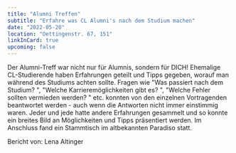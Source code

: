 ```yaml
---
title: "Alumni Treffen"
subtitle: "Erfahre was CL Alumni's nach dem Studium machen"
date: "2022-05-20"
location: "Oettingenstr. 67, 151"
linkInCard: true
upcoming: false
---
```


Der Alumni-Treff war nicht nur für Alumnis, sondern für DICH! Ehemalige CL-Studierende haben Erfahrungen geteilt und Tipps gegeben, worauf man während des Studiums achten sollte. Fragen wie "Was passiert nach dem Studium? ", "Welche Karrieremöglichkeiten gibt es? ", "Welche Fehler sollten vermieden werden? " etc. konnten von den einzelnen Vortragenden beantwortet werden - auch wenn die Antworten nicht immer einstimmig waren. Jeder und jede hatte andere Erfahrungen gesammelt und so konnte ein breites Bild an Möglichkeiten und Tipps präsentiert werden. Im Anschluss fand ein Stammtisch im altbekannten Paradiso statt.


Bericht von: Lena Altinger